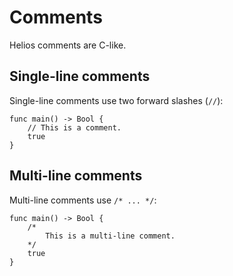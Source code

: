 # Comments

Helios comments are C-like. 

## Single-line comments

Single-line comments use two forward slashes (`//`):

```helios
func main() -> Bool {
	// This is a comment.
	true
}
```

## Multi-line comments

Multi-line comments use `/* ... */`:

```helios
func main() -> Bool {
	/*
		This is a multi-line comment.
	*/
	true
}
```